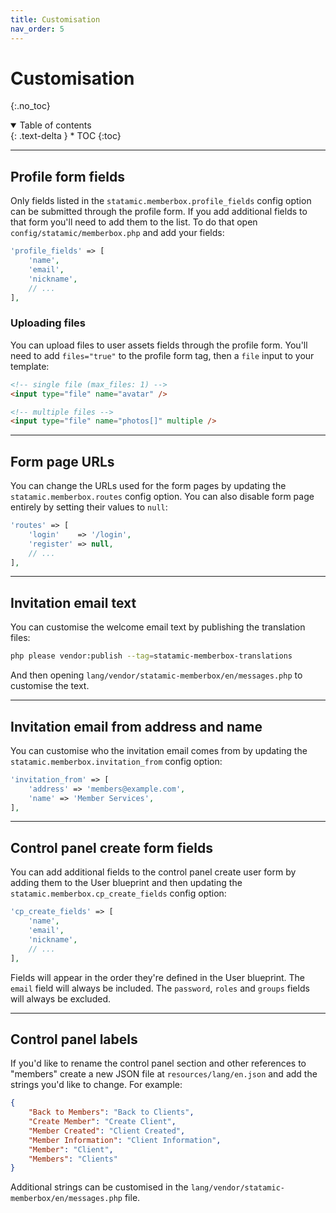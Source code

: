 ```yaml
---
title: Customisation
nav_order: 5
---
```


# Customisation
{:.no_toc}

<details open markdown="block">
  <summary>
      Table of contents
  </summary>
  {: .text-delta }
* TOC
{:toc}
</details>

---

## Profile form fields

Only fields listed in the `statamic.memberbox.profile_fields` config option can be submitted through the profile form. If you add additional fields to that form you'll need to add them to the list. To do that open `config/statamic/memberbox.php` and add your fields:

```php
'profile_fields' => [
    'name',
    'email',
    'nickname',
    // ...
],
```

### Uploading files

You can upload files to user assets fields through the profile form. You'll need to add `files="true"` to the profile form tag, then a `file` input to your template:

```html
<!-- single file (max_files: 1) -->
<input type="file" name="avatar" />

<!-- multiple files -->
<input type="file" name="photos[]" multiple />
```

---

## Form page URLs

You can change the URLs used for the form pages by updating the `statamic.memberbox.routes` config option. You can also disable form page entirely by setting their values to `null`:

```php
'routes' => [
    'login'    => '/login',
    'register' => null,
    // ...
],
```

---

## Invitation email text

You can customise the welcome email text by publishing the translation files:

```bash
php please vendor:publish --tag=statamic-memberbox-translations
```

And then opening `lang/vendor/statamic-memberbox/en/messages.php` to customise the text.

---

## Invitation email from address and name

You can customise who the invitation email comes from by updating the `statamic.memberbox.invitation_from` config option:

```php
'invitation_from' => [
    'address' => 'members@example.com',
    'name' => 'Member Services',
],
```

---

## Control panel create form fields

You can add additional fields to the control panel create user form by adding them to the User blueprint and then updating the `statamic.memberbox.cp_create_fields` config option:

```php
'cp_create_fields' => [
    'name',
    'email',
    'nickname',
    // ...
],
```

Fields will appear in the order they're defined in the User blueprint. The `email` field will always be included. The `password`, `roles` and `groups` fields will always be excluded.

---

## Control panel labels

If you'd like to rename the control panel section and other references to "members" create a new JSON file at `resources/lang/en.json` and add the strings you'd like to change. For example:

```json
{
    "Back to Members": "Back to Clients",
    "Create Member": "Create Client",
    "Member Created": "Client Created",
    "Member Information": "Client Information",
    "Member": "Client",
    "Members": "Clients"
}
```

Additional strings can be customised in the `lang/vendor/statamic-memberbox/en/messages.php` file.